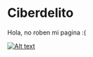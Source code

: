 # Ciberdelito
Hola, no roben mi pagina :(

[![Alt text](https://img.youtube.com/vi/Iberf9_fwfQ/0.jpg)](https://www.youtube.com/watch?v=Iberf9_fwfQ)
